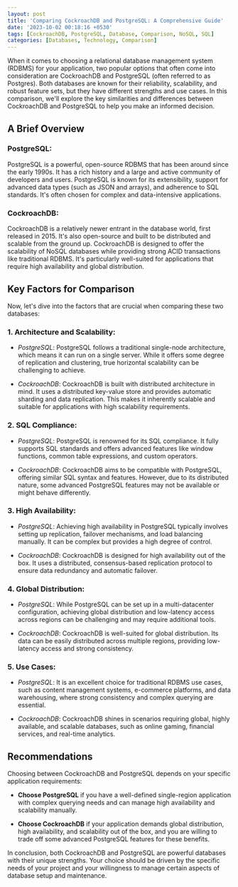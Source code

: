 ```yaml
---
layout: post
title: 'Comparing CockroachDB and PostgreSQL: A Comprehensive Guide'
date: '2023-10-02 00:18:16 +0530'
tags: [CockroachDB, PostgreSQL, Database, Comparison, NoSQL, SQL]
categories: [Databases, Technology, Comparison]
---
```


When it comes to choosing a relational database management system (RDBMS) for your application, two popular options that often come into consideration are CockroachDB and PostgreSQL (often referred to as Postgres). Both databases are known for their reliability, scalability, and robust feature sets, but they have different strengths and use cases. In this comparison, we'll explore the key similarities and differences between CockroachDB and PostgreSQL to help you make an informed decision.

## A Brief Overview

### PostgreSQL:

PostgreSQL is a powerful, open-source RDBMS that has been around since the early 1990s. It has a rich history and a large and active community of developers and users. PostgreSQL is known for its extensibility, support for advanced data types (such as JSON and arrays), and adherence to SQL standards. It's often chosen for complex and data-intensive applications.

### CockroachDB:

CockroachDB is a relatively newer entrant in the database world, first released in 2015. It's also open-source and built to be distributed and scalable from the ground up. CockroachDB is designed to offer the scalability of NoSQL databases while providing strong ACID transactions like traditional RDBMS. It's particularly well-suited for applications that require high availability and global distribution.

## Key Factors for Comparison

Now, let's dive into the factors that are crucial when comparing these two databases:

### 1. **Architecture and Scalability**:

- *PostgreSQL*: PostgreSQL follows a traditional single-node architecture, which means it can run on a single server. While it offers some degree of replication and clustering, true horizontal scalability can be challenging to achieve.

- *CockroachDB*: CockroachDB is built with distributed architecture in mind. It uses a distributed key-value store and provides automatic sharding and data replication. This makes it inherently scalable and suitable for applications with high scalability requirements.

### 2. **SQL Compliance**:

- *PostgreSQL*: PostgreSQL is renowned for its SQL compliance. It fully supports SQL standards and offers advanced features like window functions, common table expressions, and custom operators.

- *CockroachDB*: CockroachDB aims to be compatible with PostgreSQL, offering similar SQL syntax and features. However, due to its distributed nature, some advanced PostgreSQL features may not be available or might behave differently.

### 3. **High Availability**:

- *PostgreSQL*: Achieving high availability in PostgreSQL typically involves setting up replication, failover mechanisms, and load balancing manually. It can be complex but provides a high degree of control.

- *CockroachDB*: CockroachDB is designed for high availability out of the box. It uses a distributed, consensus-based replication protocol to ensure data redundancy and automatic failover.

### 4. **Global Distribution**:

- *PostgreSQL*: While PostgreSQL can be set up in a multi-datacenter configuration, achieving global distribution and low-latency access across regions can be challenging and may require additional tools.

- *CockroachDB*: CockroachDB is well-suited for global distribution. Its data can be easily distributed across multiple regions, providing low-latency access and strong consistency.

### 5. **Use Cases**:

- *PostgreSQL*: It is an excellent choice for traditional RDBMS use cases, such as content management systems, e-commerce platforms, and data warehousing, where strong consistency and complex querying are essential.

- *CockroachDB*: CockroachDB shines in scenarios requiring global, highly available, and scalable databases, such as online gaming, financial services, and real-time analytics.

## Recommendations

Choosing between CockroachDB and PostgreSQL depends on your specific application requirements:

- **Choose PostgreSQL** if you have a well-defined single-region application with complex querying needs and can manage high availability and scalability manually.

- **Choose CockroachDB** if your application demands global distribution, high availability, and scalability out of the box, and you are willing to trade off some advanced PostgreSQL features for these benefits.

In conclusion, both CockroachDB and PostgreSQL are powerful databases with their unique strengths. Your choice should be driven by the specific needs of your project and your willingness to manage certain aspects of database setup and maintenance.